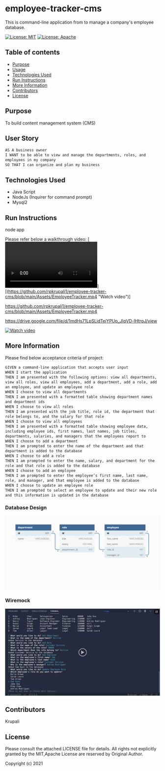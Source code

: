 # employee-tracker-cms

This is command-line application from to manage a company's employee database.

[![License: MIT](https://img.shields.io/badge/License-MIT-yellow.svg)](https://opensource.org/licenses/MIT)  [![License: Apache](https://img.shields.io/badge/License-Apache-yellow.svg)](https://opensource.org/licenses/Apache) 

## Table of contents
* [Purpose](#purpose)
* [Usage](#user-story)
* [Technologies Used](#technologies-used)
* [Run Instructions](#run-instructions)
* [More Information](#more-information)
* [Contributors](#contributors)
* [License](#license)

## Purpose
To build content management system (CMS)

## User Story
    AS A business owner
    I WANT to be able to view and manage the departments, roles, and employees in my company
    SO THAT I can organize and plan my business

## Technologies Used
- Java Script
- NodeJs (Inquirer for command prompt)
- Mysql2


## Run Instructions
node app

Please refer below a walkthrough video:
 [![Watch video](./Assets//EmployeeTracker.mp4)]
 [(https://github.com/rpkrupali1/employee-tracker-cms/blob/main/Assets/EmployeeTracker.mp4 "Watch video")]
 
 
 https://github.com/rpkrupali1/employee-tracker-cms/blob/main/Assets/EmployeeTracker.mp4
 
 
 https://drive.google.com/file/d/1mdHs71LpSLidTejYPUp_JlqVD-lHtrpJ/view
 
 [![Watch video](http://i.imgur.com/7YTMFQp.png)](https://drive.google.com/file/d/1mdHs71LpSLidTejYPUp_JlqVD-lHtrpJ/view "Watch video - Click to Watch!")


  ## More Information
  Please find below acceptance criteria of project:

    GIVEN a command-line application that accepts user input
    WHEN I start the application
    THEN I am presented with the following options: view all departments, view all roles, view all employees, add a department, add a role, add an employee, and update an employee role
    WHEN I choose to view all departments
    THEN I am presented with a formatted table showing department names and department ids
    WHEN I choose to view all roles
    THEN I am presented with the job title, role id, the department that role belongs to, and the salary for that role
    WHEN I choose to view all employees
    THEN I am presented with a formatted table showing employee data, including employee ids, first names, last names, job titles, departments, salaries, and managers that the employees report to
    WHEN I choose to add a department
    THEN I am prompted to enter the name of the department and that department is added to the database
    WHEN I choose to add a role
    THEN I am prompted to enter the name, salary, and department for the role and that role is added to the database
    WHEN I choose to add an employee
    THEN I am prompted to enter the employee’s first name, last name, role, and manager, and that employee is added to the database
    WHEN I choose to update an employee role
    THEN I am prompted to select an employee to update and their new role and this information is updated in the database


### Database Design
![Database](./Images/database-design.png)

### Wiremock
![Wiremock](./Images/wiremock.png)


## Contributors
Krupali

## License
Please consult the attached LICENSE file for details. All rights not explicitly granted by the MIT,Apache License are reserved by Original Author.    

Copyright (c) 2021
